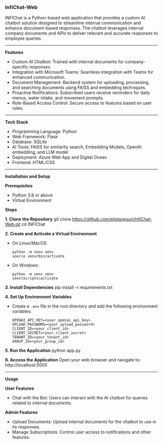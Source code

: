 ### **InfiChat-Web**

INFIChat is a Python-based web application that provides a custom AI chatbot solution designed to streamline internal communication and enhance document-based responses. The chatbot leverages internal company documents and APIs to deliver relevant and accurate responses to employee queries.

---

**Features**

- Custom AI Chatbot: Trained with internal documents for company-specific responses.
- Integration with Microsoft Teams: Seamless integration with Teams for enhanced communication.
- Document Management: Backend system for uploading, processing, and searching documents using FAISS and embedding techniques.
- Proactive Notifications: Subscribed users receive reminders for daily menus, water intake, and movement prompts.
- Role-Based Access Control: Secure access to features based on user roles.

---

**Tech Stack**

- Programming Language: Python
- Web Framework: Flask
- Database: SQLite
- AI Tools: FAISS for similarity search, Embedding Models, OpenAI embedding, and LLM model
- Deployment: Azure Web App and Digital Ocean
- Frontend: HTML/CSS

---

**Installation and Setup**

**Prerequisites**

- Python 3.8 or above
- Virtual Environment

**Steps**

**1. Clone the Repository**
git clone https://github.com/elisturegun/InfiChat-Web.git 
cd INFIChat

**2. Create and Activate a Virtual Environment**
- On Linux/MacOS:
  ```
  python -m venv venv
  source venv/bin/activate
  ```
- On Windows:
  ```
  python -m venv venv
  venv\Scripts\activate
  ```

**3. Install Dependencies**
pip install -r requirements.txt

**4. Set Up Environment Variables**
- Create a `.env` file in the root directory and add the following environment variables:
  ```
  OPENAI_API_KEY=<your_openai_api_key>
  UPLOAD_PASSWORD=<your_upload_password>
  CLIENT_ID=<your_client_id>
  CLIENT_SECRET=<your_client_secret>
  TENANT_ID=<your_tenant_id>
  GROUP_ID=<your_group_id>
  ```

**5. Run the Application**
python app.py


**6. Access the Application**
Open your web browser and navigate to:
http://localhost:5000

---

**Usage**

**User Features**
- Chat with the Bot: Users can interact with the AI chatbot for queries related to internal documents.

**Admin Features**
- Upload Documents: Upload internal documents for the chatbot to use in its responses.
- Manage Subscriptions: Control user access to notifications and other features.

